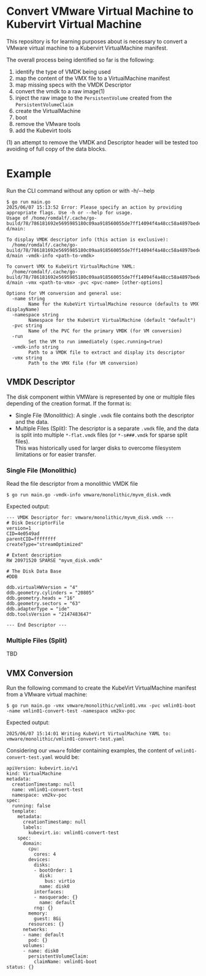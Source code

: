 # Convert VMware Virtual Machine to Kubervirt Virtual Machine

This repository is for learning purposes about is necessary to convert a VMware virtual machine to a Kubervirt VirtualMachine manifest.

The overall process being identified so far is the following:
1. identify the type of VMDK being used
1. map the content of the VMX file to a VirtualMachine manifest
1. map missing specs with the VMDK Descriptor
1. convert the vmdk to a raw image(1)
1. inject the raw image to the ```PersistentVolume``` created from the ```PersistentVolumeClaim```
1. create the VirtualMachine 
1. boot
1. remove the VMware tools
1. add the Kubevirt tools

(1) an attempt to remove the VMDK and Descriptor header will be tested too avoiding of full copy of the data blocks.

# Example

Run the CLI command without any option or with -h/--help

```
$ go run main.go
2025/06/07 15:13:52 Error: Please specify an action by providing appropriate flags. Use -h or --help for usage.
Usage of /home/romdalf/.cache/go-build/78/786181692e5695985180c09aa918560055de7ff14094f4a48cc58a4897bede7b-d/main:

To display VMDK descriptor info (this action is exclusive):
  /home/romdalf/.cache/go-build/78/786181692e5695985180c09aa918560055de7ff14094f4a48cc58a4897bede7b-d/main -vmdk-info <path-to-vmdk>

To convert VMX to KubeVirt VirtualMachine YAML:
  /home/romdalf/.cache/go-build/78/786181692e5695985180c09aa918560055de7ff14094f4a48cc58a4897bede7b-d/main -vmx <path-to-vmx> -pvc <pvc-name> [other-options]

Options for VM conversion and general use:
  -name string
        Name for the KubeVirt VirtualMachine resource (defaults to VMX displayName)
  -namespace string
        Namespace for the KubeVirt VirtualMachine (default "default")
  -pvc string
        Name of the PVC for the primary VMDK (for VM conversion)
  -run
        Set the VM to run immediately (spec.running=true)
  -vmdk-info string
        Path to a VMDK file to extract and display its descriptor
  -vmx string
        Path to the VMX file (for VM conversion)
```

## VMDK Descriptor

The disk component within VMWare is represented by one or multiple files depending of the creation format. 
If the format is:
- Single File (Monolithic): A single ```.vmdk``` file contains both the descriptor and the data.
- Multiple Files (Split): The descriptor is a separate ```.vmdk``` file, and the data is split into multiple ```*-flat.vmdk``` files (or ```*-s###.vmdk``` for sparse split files).   
This was historically used for larger disks to overcome filesystem limitations or for easier transfer.

### Single File (Monolithic)

Read the file descriptor from a monolithic VMDK file

```
$ go run main.go -vmdk-info vmware/monolithic/myvm_disk.vmdk 
```
Expected  output:

```
--- VMDK Descriptor for: vmware/monolithic/myvm_disk.vmdk ---
# Disk DescriptorFile
version=1
CID=4e0549ad
parentCID=ffffffff
createType="streamOptimized"

# Extent description
RW 20971520 SPARSE "myvm_disk.vmdk"

# The Disk Data Base
#DDB

ddb.virtualHWVersion = "4"
ddb.geometry.cylinders = "20805"
ddb.geometry.heads = "16"
ddb.geometry.sectors = "63"
ddb.adapterType = "ide"
ddb.toolsVersion = "2147483647"

--- End Descriptor ---
```

### Multiple Files (Split)

TBD

## VMX Conversion

Run the following command to create the KubeVirt VirtualMachine manifest from a VMware virtual machine: 

```
$ go run main.go -vmx vmware/monolithic/vmlin01.vmx -pvc vmlin01-boot -name vmlin01-convert-test -namespace vm2kv-poc
```

Expected output:
``` 
2025/06/07 15:14:01 Writing KubeVirt VirtualMachine YAML to: vmware/monolithic/vmlin01-convert-test.yaml
``` 

Considering our ```vmware``` folder containing examples, the content of ```vmlin01-convert-test.yaml``` would be:

```
apiVersion: kubevirt.io/v1
kind: VirtualMachine
metadata:
  creationTimestamp: null
  name: vmlin01-convert-test
  namespace: vm2kv-poc
spec:
  running: false
  template:
    metadata:
      creationTimestamp: null
      labels:
        kubevirt.io: vmlin01-convert-test
    spec:
      domain:
        cpu:
          cores: 4
        devices:
          disks:
          - bootOrder: 1
            disk:
              bus: virtio
            name: disk0
          interfaces:
          - masquerade: {}
            name: default
          rng: {}
        memory:
          guest: 8Gi
        resources: {}
      networks:
      - name: default
        pod: {}
      volumes:
      - name: disk0
        persistentVolumeClaim:
          claimName: vmlin01-boot
status: {}
```

